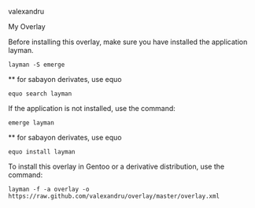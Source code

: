 valexandru

My Overlay

Before installing this overlay, make sure you have installed the application layman.

    layman -S emerge

** for sabayon derivates, use equo

    equo search layman

If the application is not installed, use the command:

    emerge layman

** for sabayon derivates, use equo

    equo install layman

To install this overlay in Gentoo or a derivative distribution, use the command:

    layman -f -a overlay -o https://raw.github.com/valexandru/overlay/master/overlay.xml
